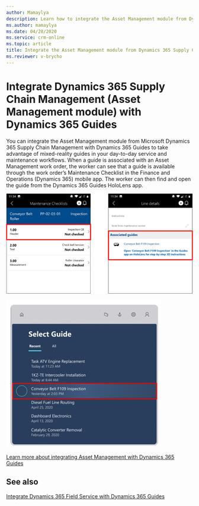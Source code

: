 ```yaml
---
author: Mamaylya
description: Learn how to integrate the Asset Management module from Dynamics 365 Supply Chain Management with Dynamics 365 Guides to take advantage of mixed-reality guides in day-to-day service and maintenance workflows.
ms.author: mamaylya
ms.date: 04/28/2020
ms.service: crm-online
ms.topic: article
title: Integrate the Asset Management module from Dynamics 365 Supply Chain Management with Dynamics 365 Guides
ms.reviewer: v-brycho
---
```


# Integrate Dynamics 365 Supply Chain Management (Asset Management module) with Dynamics 365 Guides

You can integrate the Asset Management module from Microsoft Dynamics 365 Supply Chain Management with Dynamics 365 Guides to take 
advantage of mixed-reality guides in your day-to-day service and maintenance workflows. When a guide is associated with an 
Asset Management work order, the worker can see that a guide is available through the work order’s Maintenance Checklist in the 
Finance and Operations (Dynamics 365) mobile app. The worker can then find and open the guide from the Dynamics 365 Guides HoloLens app.

 ![Integrated Asset Mananagement guide](media/asset-management.png "Integrated Asset Management guide")
 
 ![Open guide on HoloLens](media/asset-management-select-guide.png "Open guide on HoloLens")

[Learn more about integrating Asset Management with Dynamics 365 Guides]()

## See also

[Integrate Dynamics 365 Field Service with Dynamics 365 Guides]()
